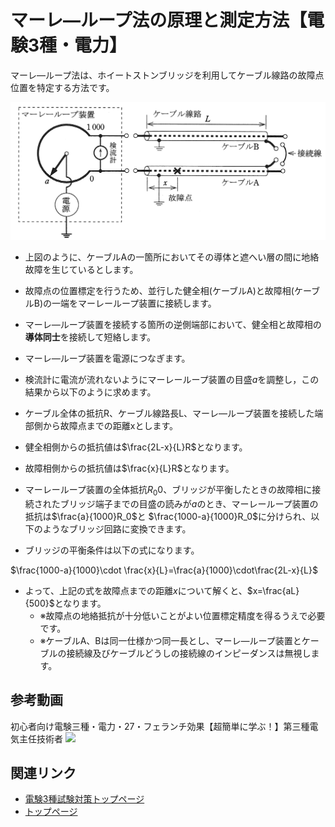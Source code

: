 # マーレ―ループ法の原理と測定方法【電験3種・電力】


マーレ―ループ法は、ホイートストンブリッジを利用してケーブル線路の故障点位置を特定する方法です。

![図](./assets/6-1-6.png)  

- 上図のように、ケーブルAの一箇所においてその導体と遮へい層の間に地絡故障を生じているとします。

- 故障点の位置標定を行うため、並行した健全相(ケーブルA)と故障相(ケーブルB)の一端をマーレーループ装置に接続します。

- マーレ―ループ装置を接続する箇所の逆側端部において、健全相と故障相の**導体同士**を接続して短絡します。

- マーレ―ループ装置を電源につなぎます。

- 検流計に電流が流れないようにマーレーループ装置の目盛$a$を調整し，この結果から以下のように求めます。

- ケーブル全体の抵抗R、ケーブル線路長L、マーレ―ループ装置を接続した端部側から故障点までの距離xとします。

- 健全相側からの抵抗値は$\frac{2L-x}{L}R$となります。

- 故障相側からの抵抗値は$\frac{x}{L}R$となります。

- マーレーループ装置の全体抵抗$R_0$0、ブリッジが平衡したときの故障相に接続されたブリッジ端子までの目盛の読みが$a$のとき、マーレーループ装置の抵抗は$\frac{a}{1000}R_0$と $\frac{1000-a}{1000}R_0$に分けられ、以下のようなブリッジ回路に変換できます。


- ブリッジの平衡条件は以下の式になります。

$\frac{1000-a}{1000}\cdot \frac{x}{L}=\frac{a}{1000}\cdot\frac{2L-x}{L}$



- よって、上記の式を故障点までの距離$x$について解くと、$x=\frac{aL}{500}$となります。
    - ※故障点の地絡抵抗が十分低いことがよい位置標定精度を得るうえで必要です。
    - ※ケーブルA、Bは同一仕様かつ同一長とし、マーレ―ループ装置とケーブルの接続線及びケーブルどうしの接続線のインピーダンスは無視します。


## 参考動画

初心者向け電験三種・電力・27・フェランチ効果【超簡単に学ぶ！】第三種電気主任技術者
 [![](https://img.youtube.com/vi/6wl-r7qGiV4/0.jpg)](https://www.youtube.com/watch?v=6wl-r7qGiV4)


## 関連リンク

- [電験3種試験対策トップページ](../index.md)
- [トップページ](../../../index.md)

